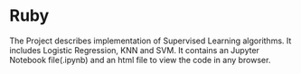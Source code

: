 # Ruby
The Project describes implementation of Supervised Learning algorithms. It includes Logistic Regression, KNN and SVM.
It contains an Jupyter Notebook file(.ipynb) and an html file to view the code in any browser.
